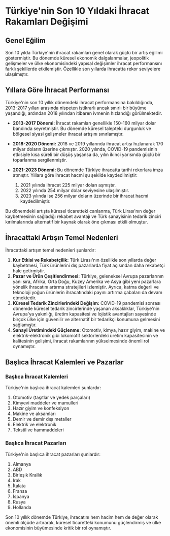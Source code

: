 # Türkiye'nin Son 10 Yıldaki İhracat Rakamları Değişimi

## Genel Eğilim

Son 10 yılda Türkiye'nin ihracat rakamları genel olarak güçlü bir artış eğilimi göstermiştir. Bu dönemde küresel ekonomik dalgalanmalar, jeopolitik gelişmeler ve ülke ekonomisindeki yapısal değişimler ihracat performansını farklı şekillerde etkilemiştir. Özellikle son yıllarda ihracatta rekor seviyelere ulaşılmıştır.

## Yıllara Göre İhracat Performansı

Türkiye'nin son 10 yıllık dönemdeki ihracat performansına bakıldığında, 2013-2017 yılları arasında nispeten istikrarlı ancak sınırlı bir büyüme yaşandığı, ardından 2018 yılından itibaren ivmenin hızlandığı görülmektedir.

*   **2013-2017 Dönemi:** İhracat rakamları genellikle 150-160 milyar dolar bandında seyretmiştir. Bu dönemde küresel talepteki durgunluk ve bölgesel siyasi gelişmeler ihracat artışını sınırlamıştır.

*   **2018-2020 Dönemi:** 2018 ve 2019 yıllarında ihracat artışı hızlanarak 170 milyar doların üzerine çıkmıştır. 2020 yılında, COVID-19 pandemisinin etkisiyle kısa süreli bir düşüş yaşansa da, yılın ikinci yarısında güçlü bir toparlanma sergilenmiştir.

*   **2021-2023 Dönemi:** Bu dönemde Türkiye ihracatta tarihi rekorlara imza atmıştır. Yıllara göre ihracat hacmi şu şekilde kaydedilmiştir:
    1.  2021 yılında ihracat 225 milyar doları aşmıştır.
    2.  2022 yılında 254 milyar dolar seviyesine ulaşılmıştır.
    3.  2023 yılında ise 256 milyar doların üzerinde bir ihracat hacmi kaydedilmiştir.

Bu dönemdeki artışta küresel ticaretteki canlanma, Türk Lirası'nın değer kaybetmesinin sağladığı rekabet avantajı ve Türk sanayisinin tedarik zinciri kırılmalarında alternatif bir kaynak olarak öne çıkması etkili olmuştur.

## İhracattaki Artışın Temel Nedenleri

İhracattaki artışın temel nedenleri şunlardır:
1.  **Kur Etkisi ve Rekabetçilik:** Türk Lirası'nın özellikle son yıllarda değer kaybetmesi, Türk ürünlerini dış pazarlarda fiyat açısından daha rekabetçi hale getirmiştir.
2.  **Pazar ve Ürün Çeşitlendirmesi:** Türkiye, geleneksel Avrupa pazarlarının yanı sıra, Afrika, Orta Doğu, Kuzey Amerika ve Asya gibi yeni pazarlara yönelik ihracatını artırma stratejileri izlemiştir. Ayrıca, katma değerli ve teknoloji yoğun ürünlerin ihracatındaki payını artırma çabaları da devam etmektedir.
3.  **Küresel Tedarik Zincirlerindeki Değişim:** COVID-19 pandemisi sonrası dönemde küresel tedarik zincirlerinde yaşanan aksaklıklar, Türkiye'nin Avrupa'ya yakınlığı, üretim kapasitesi ve lojistik avantajları sayesinde birçok ülke için güvenilir ve alternatif bir tedarikçi konumuna gelmesini sağlamıştır.
4.  **Sanayi Üretimindeki Güçlenme:** Otomotiv, kimya, hazır giyim, makine ve elektrik-elektronik gibi lokomotif sektörlerdeki üretim kapasitesinin ve kalitesinin gelişimi, ihracat rakamlarının yükselmesinde önemli rol oynamıştır.

## Başlıca İhracat Kalemleri ve Pazarlar

### Başlıca İhracat Kalemleri

Türkiye'nin başlıca ihracat kalemleri şunlardır:
1.  Otomotiv (taşıtlar ve yedek parçaları)
2.  Kimyevi maddeler ve mamulleri
3.  Hazır giyim ve konfeksiyon
4.  Makine ve aksamları
5.  Demir ve demir dışı metaller
6.  Elektrik ve elektronik
7.  Tekstil ve hammaddeleri

### Başlıca İhracat Pazarları

Türkiye'nin başlıca ihracat pazarları şunlardır:
1.  Almanya
2.  ABD
3.  Birleşik Krallık
4.  Irak
5.  İtalata
6.  Fransa
7.  İspanya
8.  Rusya
9.  Hollanda

Son 10 yıllık dönemde Türkiye, ihracatını hem hacim hem de değer olarak önemli ölçüde artırarak, küresel ticaretteki konumunu güçlendirmiş ve ülke ekonomisinin büyümesinde kritik bir rol oynamıştır.